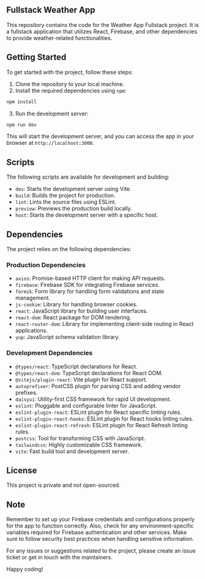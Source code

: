 ## Fullstack Weather App

This repository contains the code for the Weather App Fullstack project. It is a fullstack application that utilizes React, Firebase, and other dependencies to provide weather-related functionalities.

## Getting Started

To get started with the project, follow these steps:

1. Clone the repository to your local machine.
2. Install the required dependencies using `npm`:

```bash
npm install
```

3. Run the development server:

```bash
npm run dev
```

This will start the development server, and you can access the app in your browser at `http://localhost:3000`.

## Scripts

The following scripts are available for development and building:

- `dev`: Starts the development server using Vite.
- `build`: Builds the project for production.
- `lint`: Lints the source files using ESLint.
- `preview`: Previews the production build locally.
- `host`: Starts the development server with a specific host.

## Dependencies

The project relies on the following dependencies:

### Production Dependencies

- `axios`: Promise-based HTTP client for making API requests.
- `firebase`: Firebase SDK for integrating Firebase services.
- `formik`: Form library for handling form validations and state management.
- `js-cookie`: Library for handling browser cookies.
- `react`: JavaScript library for building user interfaces.
- `react-dom`: React package for DOM rendering.
- `react-router-dom`: Library for implementing client-side routing in React applications.
- `yup`: JavaScript schema validation library.

### Development Dependencies

- `@types/react`: TypeScript declarations for React.
- `@types/react-dom`: TypeScript declarations for React DOM.
- `@vitejs/plugin-react`: Vite plugin for React support.
- `autoprefixer`: PostCSS plugin for parsing CSS and adding vendor prefixes.
- `daisyui`: Utility-first CSS framework for rapid UI development.
- `eslint`: Pluggable and configurable linter for JavaScript.
- `eslint-plugin-react`: ESLint plugin for React specific linting rules.
- `eslint-plugin-react-hooks`: ESLint plugin for React hooks linting rules.
- `eslint-plugin-react-refresh`: ESLint plugin for React Refresh linting rules.
- `postcss`: Tool for transforming CSS with JavaScript.
- `tailwindcss`: Highly customizable CSS framework.
- `vite`: Fast build tool and development server.

## License

This project is private and not open-sourced.

## Note

Remember to set up your Firebase credentials and configurations properly for the app to function correctly. Also, check for any environment-specific variables required for Firebase authentication and other services. Make sure to follow security best practices when handling sensitive information.

For any issues or suggestions related to the project, please create an issue ticket or get in touch with the maintainers.

Happy coding!
